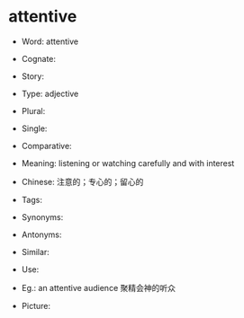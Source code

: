 # attentive

- Word: attentive
- Cognate: 
- Story: 

- Type: adjective
- Plural: 
- Single: 
- Comparative: 
- Meaning: listening or watching carefully and with interest
- Chinese: 注意的；专心的；留心的
- Tags: 
- Synonyms: 
- Antonyms: 
- Similar: 
- Use: 
- Eg.: an attentive audience 聚精会神的听众
- Picture: 

